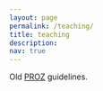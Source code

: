 ```yaml
---
layout: page
permalink: /teaching/
title: teaching
description: 
nav: true
---
```


Old [PROZ](http://galera.ii.pw.edu.pl/~mklimasz/proz.html) guidelines. 